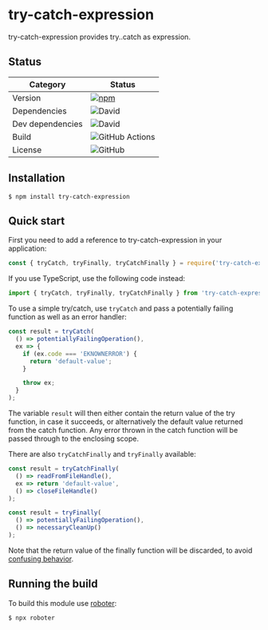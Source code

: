 # try-catch-expression

try-catch-expression provides try..catch as expression.

## Status

| Category         | Status                                                                                              |
| ---------------- | --------------------------------------------------------------------------------------------------- |
| Version          | [![npm](https://img.shields.io/npm/v/try-catch-expression)](https://www.npmjs.com/package/try-catch-expression)                 |
| Dependencies     | ![David](https://img.shields.io/david/thenativeweb/try-catch-expression)                                          |
| Dev dependencies | ![David](https://img.shields.io/david/dev/thenativeweb/try-catch-expression)                                      |
| Build            | ![GitHub Actions](https://github.com/thenativeweb/try-catch-expression/workflows/Release/badge.svg?branch=master) |
| License          | ![GitHub](https://img.shields.io/github/license/thenativeweb/try-catch-expression)                                |

## Installation

```shell
$ npm install try-catch-expression
```

## Quick start

First you need to add a reference to try-catch-expression in your application:

```javascript
const { tryCatch, tryFinally, tryCatchFinally } = require('try-catch-expression');
```

If you use TypeScript, use the following code instead:

```typescript
import { tryCatch, tryFinally, tryCatchFinally } from 'try-catch-expression';
```

To use a simple try/catch, use `tryCatch` and pass a potentially failing
function as well as an error handler:

```javascript
const result = tryCatch(
  () => potentiallyFailingOperation(),
  ex => {
    if (ex.code === 'EKNOWNERROR') {
      return 'default-value';
    }

    throw ex;
  }
);
```

The variable `result` will then either contain the return value of the try
function, in case it succeeds, or alternatively the default value returned from
the catch function. Any error thrown in the catch function will be passed
through to the enclosing scope.

There are also `tryCatchFinally` and `tryFinally` available:

```javascript
const result = tryCatchFinally(
  () => readFromFileHandle(),
  ex => return 'default-value',
  () => closeFileHandle()
);

const result = tryFinally(
  () => potentiallyFailingOperation(),
  () => necessaryCleanUp()
);
```

Note that the return value of the finally function will be discarded, to avoid
[confusing behavior](https://eslint.org/docs/rules/no-unsafe-finally).

## Running the build

To build this module use [roboter](https://www.npmjs.com/package/roboter):

```shell
$ npx roboter
```
